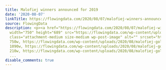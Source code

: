```yaml
---
title: Malofiej winners announced for 2019
date: '2020-08-07'
linkTitle: https://flowingdata.com/2020/08/07/malofiej-winners-announced-for-2019/
source: FlowingData
description: <p><a href="https://flowingdata.com/2020/08/07/malofiej-winners-announced-for-2019/"><img
  width="750" height="689" src="https://flowingdata.com/wp-content/uploads/2020/08/malofiej-gold18-750x689.jpg"
  class="attachment-medium size-medium wp-post-image" alt="" srcset="https://flowingdata.com/wp-content/uploads/2020/08/malofiej-gold18-750x689.jpg
  750w, https://flowingdata.com/wp-content/uploads/2020/08/malofiej-gold18-1090x1001.jpg
  1090w, https://flowingdata.com/wp-content/uploads/2020/08/malofiej-gold18-210x193.jpg
  210w, https://flowingdata.com/wp-content/uploads/2020/08/malofiej-gold18-768x706.
  ...
disable_comments: true
---
```

<p><a href="https://flowingdata.com/2020/08/07/malofiej-winners-announced-for-2019/"><img width="750" height="689" src="https://flowingdata.com/wp-content/uploads/2020/08/malofiej-gold18-750x689.jpg" class="attachment-medium size-medium wp-post-image" alt="" srcset="https://flowingdata.com/wp-content/uploads/2020/08/malofiej-gold18-750x689.jpg 750w, https://flowingdata.com/wp-content/uploads/2020/08/malofiej-gold18-1090x1001.jpg 1090w, https://flowingdata.com/wp-content/uploads/2020/08/malofiej-gold18-210x193.jpg 210w, https://flowingdata.com/wp-content/uploads/2020/08/malofiej-gold18-768x706. ...